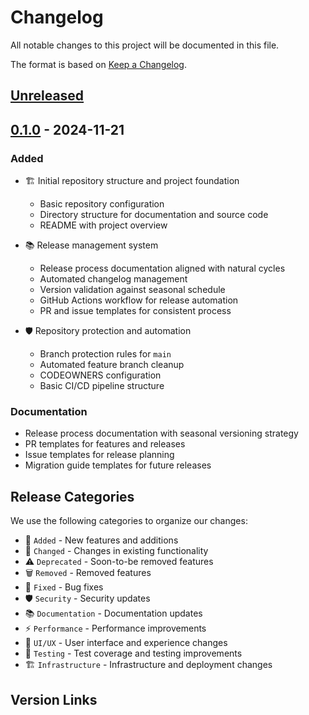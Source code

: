 # Changelog
All notable changes to this project will be documented in this file.

The format is based on [Keep a Changelog](https://keepachangelog.com/en/1.1.0/).

## [Unreleased]

## [0.1.0] - 2024-11-21
### Added
- 🏗️ Initial repository structure and project foundation
  - Basic repository configuration
  - Directory structure for documentation and source code
  - README with project overview

- 📚 Release management system
  - Release process documentation aligned with natural cycles
  - Automated changelog management
  - Version validation against seasonal schedule
  - GitHub Actions workflow for release automation
  - PR and issue templates for consistent process

- 🛡️ Repository protection and automation
  - Branch protection rules for `main`
  - Automated feature branch cleanup
  - CODEOWNERS configuration
  - Basic CI/CD pipeline structure

### Documentation
- Release process documentation with seasonal versioning strategy
- PR templates for features and releases
- Issue templates for release planning
- Migration guide templates for future releases

## Release Categories
We use the following categories to organize our changes:
- 🚀 `Added` - New features and additions
- 🔄 `Changed` - Changes in existing functionality
- ⚠️ `Deprecated` - Soon-to-be removed features
- 🗑️ `Removed` - Removed features
- 🐛 `Fixed` - Bug fixes
- 🛡️ `Security` - Security updates
- 📚 `Documentation` - Documentation updates
- ⚡ `Performance` - Performance improvements
- 🎨 `UI/UX` - User interface and experience changes
- 🧪 `Testing` - Test coverage and testing improvements
- 🏗️ `Infrastructure` - Infrastructure and deployment changes

## Version Links
[Unreleased]: https://github.com/kjon-life/vertispira/compare/v0.1.0...HEAD
[0.1.0]: https://github.com/kjon-life/vertispira/releases/tag/v0.1.0